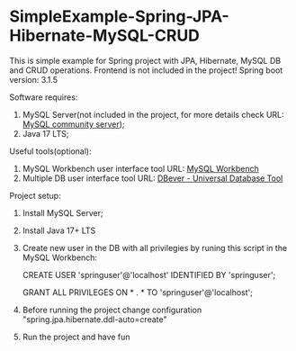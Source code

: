 # SimpleExample-Spring-JPA-Hibernate-MySQL-CRUD

This is simple example for Spring project with JPA, Hibernate, MySQL DB and CRUD operations. Frontend is not included in the project!
Spring boot version: 3.1.5

Software requires: 
1. MySQL Server(not included in the project, for more details check URL: [MySQL community server](https://dev.mysql.com/downloads/mysql));
2. Java 17 LTS;

Useful tools(optional):
1. MySQL Workbench user interface tool URL: [MySQL Workbench](https://dev.mysql.com/downloads/workbench)
2. Multiple DB user interface tool URL: [DBever - Universal Database Tool](https://dbeaver.io/download)

Project setup:

1. Install MySQL Server;
2. Install Java 17+ LTS
3. Create new user in the DB with all privilegies by runing this script in the MySQL Workbench:

	CREATE USER 'springuser'@'localhost' IDENTIFIED BY 'springuser';

	GRANT ALL PRIVILEGES ON * . * TO 'springuser'@'localhost';

5. Before running the project change configuration "spring.jpa.hibernate.ddl-auto=create"
6. Run the project and have fun

